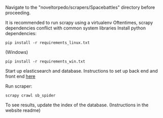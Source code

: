 Navigate to the "noveltorpedo/scrapers/Spacebattles" directory
before proceeding.

It is recommended to run scrapy using a virtualenv
Oftentimes, scrapy dependencies conflict with common system libraries
Install python dependencies:
```
pip install -r requirements_linux.txt
```
(Windows)
```
pip install -r requirements_win.txt
```

Start up elasticsearch and database.
Instructions to set up back end and front end [here](../../website)

Run scraper:
```
scrapy crawl sb_spider
```


To see results, update the index of the database. (Instructions in the website readme)
